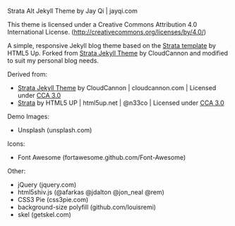 Strata Alt Jekyll Theme
by Jay Qi | jayqi.com

This theme is licensed under a Creative Commons Attribution 4.0 International License. (http://creativecommons.org/licenses/by/4.0/)

A simple, responsive Jekyll blog theme based on the [Strata template](http://html5up.net/strata) by HTML5 Up. Forked from [Strata Jekyll Theme](https://github.com/CloudCannon/Strata-Jekyll-Theme) by CloudCannon and modified to suit my personal blog needs.

Derived from:
* [Strata Jekyll Theme](https://github.com/CloudCannon/Strata-Jekyll-Theme) by CloudCannon | cloudcannon.com | Licensed under [CCA 3.0](http://creativecommons.org/licenses/by/3.0/)
* [Strata](http://html5up.net/strata) by HTML5 UP | html5up.net | @n33co | Licensed under [CCA 3.0](http://creativecommons.org/licenses/by/3.0/)

Demo Images:
* Unsplash (unsplash.com)

Icons:
* Font Awesome (fortawesome.github.com/Font-Awesome)

Other:
* jQuery (jquery.com)
* html5shiv.js (@afarkas @jdalton @jon_neal @rem)
* CSS3 Pie (css3pie.com)
* background-size polyfill (github.com/louisremi)
* skel (getskel.com)
